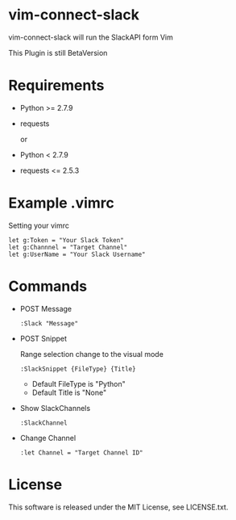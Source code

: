 vim-connect-slack
====================
vim-connect-slack will run the SlackAPI form Vim

This Plugin is still BetaVersion

Requirements
=================
* Python >= 2.7.9
* requests

  or

* Python < 2.7.9
* requests <= 2.5.3   



Example .vimrc
=================
Setting your vimrc

    let g:Token = "Your Slack Token"   
    let g:Channnel = "Target Channel"
    let g:UserName = "Your Slack Username"


Commands
=================

* POST Message

  `:Slack "Message"`

* POST Snippet
   
  Range selection change to the visual mode  
  
  `:SlackSnippet {FileType} {Title}`
  * Default FileType is "Python"
  * Default Title is "None"
   
* Show SlackChannels

  `:SlackChannel`

* Change Channel

   `:let Channel = "Target Channel ID"`




License
=================
This software is released under the MIT License, see LICENSE.txt.